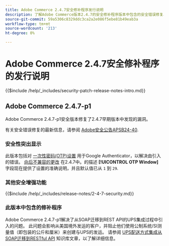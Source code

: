```yaml
---
title: Adobe Commerce 2.4.7安全修补程序发行说明
description: 了解Adobe Commerce版本2.4.7的安全修补程序版本中包含的安全错误修复、安全增强和其他安全相关更新。
source-git-commit: 59a5306c8329ddc3ca2a2e086f5ebe81b49eab3a
workflow-type: tm+mt
source-wordcount: '213'
ht-degree: 0%

---
```



# Adobe Commerce 2.4.7安全修补程序的发行说明

{{$include /help/_includes/security-patch-release-notes-intro.md}}

## Adobe Commerce 2.4.7-p1

Adobe Commerce 2.4.7-p1安全版本修复了2.4.7早期版本中发现的漏洞。

有关安全错误修复的最新信息，请参阅 [Adobe安全公告APSB24-40](https://helpx.adobe.com/security/products/magento/apsb24-40.html).

### 安全性突出显示

此版本包括对 [一次性密码(OTP)设置](https://experienceleague.adobe.com/en/docs/commerce-admin/systems/security/2fa/security-two-factor-authentication#google) 用于Google Authenticator，以解决由引入的错误。 [向后不兼容的更改](https://developer.adobe.com/commerce/php/development/backward-incompatible-changes/highlights/#new-system-configuration-validation-for-two-factor-authentication-otp_window-value) 在2.4.7中。的描述 **[!UICONTROL OTP Window]** 字段现在提供了设置的准确说明，并且默认值已从 `1` 到 `29`.

### 其他安全增强功能

{{$include /help/_includes/release-notes/2-4-7-security.md}}

### 此版本中包含的修补程序

Adobe Commerce 2.4.7-p1解决了从SOAP迁移到REST API的UPS集成过程中引入的问题。 此问题会影响从美国境外发运的客户，并阻止他们使用公制系统/SI测量值（即包装的公斤和厘米）来创建与UPS的发运。 请参阅 [UPS配送方式集成从SOAP迁移到RESTful API](https://experienceleague.adobe.com/en/docs/commerce-knowledge-base/kb/troubleshooting/known-issues-patches-attached/ups-shipping-method-integration-migration-from-soap-to-restful-api) 知识库文章，以了解详细信息。
